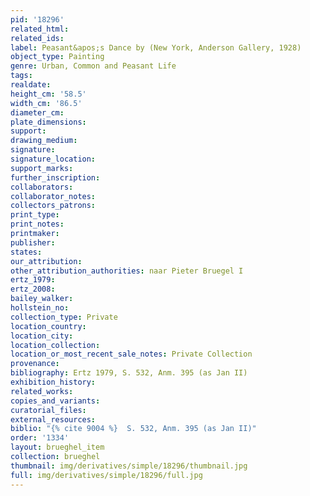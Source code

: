```yaml
---
pid: '18296'
related_html: 
related_ids: 
label: Peasant&apos;s Dance by (New York, Anderson Gallery, 1928)
object_type: Painting
genre: Urban, Common and Peasant Life
tags: 
realdate: 
height_cm: '58.5'
width_cm: '86.5'
diameter_cm: 
plate_dimensions: 
support: 
drawing_medium: 
signature: 
signature_location: 
support_marks: 
further_inscription: 
collaborators: 
collaborator_notes: 
collectors_patrons: 
print_type: 
print_notes: 
printmaker: 
publisher: 
states: 
our_attribution: 
other_attribution_authorities: naar Pieter Bruegel I
ertz_1979: 
ertz_2008: 
bailey_walker: 
hollstein_no: 
collection_type: Private
location_country: 
location_city: 
location_collection: 
location_or_most_recent_sale_notes: Private Collection
provenance: 
bibliography: Ertz 1979, S. 532, Anm. 395 (as Jan II)
exhibition_history: 
related_works: 
copies_and_variants: 
curatorial_files: 
external_resources: 
biblio: "{% cite 9004 %}  S. 532, Anm. 395 (as Jan II)"
order: '1334'
layout: brueghel_item
collection: brueghel
thumbnail: img/derivatives/simple/18296/thumbnail.jpg
full: img/derivatives/simple/18296/full.jpg
---
```

